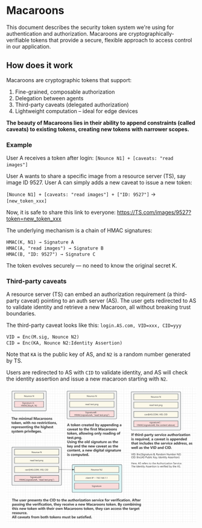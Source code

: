 # Macaroons

This document describes the security token system we're using for authentication and authorization. Macaroons are cryptographically-verifiable tokens that provide a secure, flexible approach to access control in our application.

## How does it work

Macaroons are cryptographic tokens that support:
1. Fine-grained, composable authorization
2. Delegation between agents
3. Third-party caveats (delegated authorization)
4. Lightweight computation – ideal for edge devices

**The beauty of Macaroons lies in their ability to append constraints (called caveats) to existing tokens, creating new tokens with narrower scopes.**

### Example

User A receives a token after login: `[Nounce N1] + [caveats: "read images"]`

User A wants to share a specific image from a resource server (TS), say image ID 9527. User A can simply adds a new caveat to issue a new token:

`[Nounce N1] + [caveats: "read images"] + ["ID: 9527"]` → `[new_token_xxx]`

Now, it is safe to share this link to everyone:
https://TS.com/images/9527?token=new_token_xxx

The underlying mechanism is a chain of HMAC signatures:
```
HMAC(K, N1) → Signature A
HMAC(A, "read images") → Signature B
HMAC(B, "ID: 9527") → Signature C
```

The token evolves securely — no need to know the original secret K.

### Third-party caveats

A resource server (TS) can embed an authorization requirement (a third-party caveat) pointing to an auth server (AS). The user gets redirected to AS to validate identity and retrieve a new Macaroon, all without breaking trust boundaries.

The third-party caveat looks like this: `login.AS.com, VID=xxx, CID=yyy`
```
VID = Enc(M.sig, Nounce N2)
CID = Enc(KA, Nounce N2:Identity Assertion)
```

Note that `KA` is the public key of AS, and `N2` is a random number generated by TS.

Users are redirected to AS with `CID` to validate identity, and AS will check the identity assertion and issue a new macaroon starting with `N2`.

![Macaroons Explained](images/Macaroons.png)

